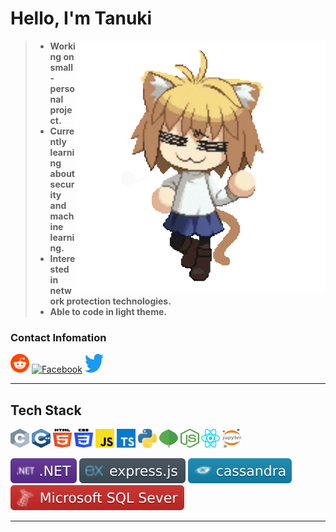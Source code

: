 # **Hello, I'm Tanuki**
<img align="right" title="Neco Arc" src="https://github.com/YaseiTanuki/Utilities/raw/main/Gif/NecoArc-Cool.gif" alt="JavaScript" width="400px" height="400px">

> + **Working on small-personal project.**
> + **Currently learning about security and machine learning.**
> + **Interested in network protection technologies.**
> + **Able to code in light theme.**

### Contact Infomation
<a href="https://www.reddit.com/user/YSTanuki"><img title="Reddit" src="https://github.com/YaseiTanuki/Utilities/raw/main/TechIcon/reddit.svg" alt="Reddit" width="30px" height="30px"></a>
<a href="https://www.facebook.com/YSTanuki"><img title="Facebook" src="https://github.com/YaseiTanuki/Utilities/raw/main/TechIcon/facebook.svg" alt="Facebook" width="30px" height="30px"></a>
<a href="https://twitter.com/YSTanuki"><img title="Twitter" src="https://github.com/YaseiTanuki/Utilities/raw/main/TechIcon/twitter.svg" alt="Twitter" width="30px" height="30px"></a>

---

## Tech Stack
<span>
    <img title="C" src="https://github.com/YaseiTanuki/Utilities/raw/main/TechIcon/c.svg" alt="C" width="30px" height="30px">
    <img title="C++" src="https://github.com/YaseiTanuki/Utilities/raw/main/TechIcon/cplusplus.svg" alt="C++" width="30px" height="30px">
    <img title="HTML" src="https://github.com/YaseiTanuki/Utilities/raw/main/TechIcon/html.svg" alt="HTML" width="30px" height="30px">
    <img title="CSS" src="https://github.com/YaseiTanuki/Utilities/raw/main/TechIcon/css.svg" alt="CSS" width="30px" height="30px">
    <img title="JavaScript" src="https://github.com/YaseiTanuki/Utilities/raw/main/TechIcon/javascript.svg" alt="JavaScript" width="30px" height="30px">
    <img title="TypeScript" src="https://github.com/YaseiTanuki/Utilities/raw/main/TechIcon/typescript.svg" alt="TypeScript" width="30px" height="30px">
    <img title="Python" src="https://github.com/YaseiTanuki/Utilities/raw/main/TechIcon/python.svg" alt="Python" width="30px" height="30px">
    <img title="MongoDB" src="https://github.com/YaseiTanuki/Utilities/raw/main/TechIcon/mongodb.svg" alt="MongoDB" width="30px" height="30px">
    <img title="Nodejs" src="https://github.com/YaseiTanuki/Utilities/raw/main/TechIcon/nodejs.svg" alt="Nodejs" width="30px" height="30px">
    <img title="React" src="https://github.com/YaseiTanuki/Utilities/raw/main/TechIcon/react.svg" alt="React" width="30px" height="30px">
    <img title="C" src="https://github.com/YaseiTanuki/Utilities/raw/main/TechIcon/jupyter.svg" alt="C" width="30px" height="30px">
</span>

![.Net](https://github.com/YaseiTanuki/Utilities/raw/main/Badge/dotnet-badge.svg) 
![Express.js](https://github.com/YaseiTanuki/Utilities/raw/main/Badge/express-badge.svg)
![ApacheCassandra](https://github.com/YaseiTanuki/Utilities/raw/main/Badge/cassandra-badge.svg) 
![MicrosoftSQLServer](https://github.com/YaseiTanuki/Utilities/raw/main/Badge/sqlserver-badge.svg)

---
